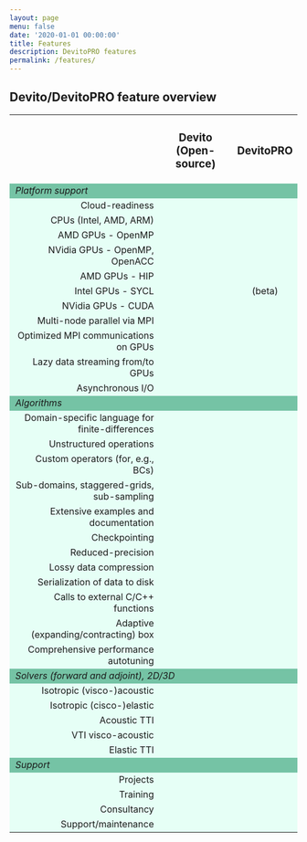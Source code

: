 ```yaml
---
layout: page
menu: false
date: '2020-01-01 00:00:00'
title: Features
description: DevitoPRO features
permalink: /features/
---
```


## Devito/DevitoPRO feature overview

<table>
    <tr align="center">
      <td class=""></td>
      <td class="top aligned"><h3 class="ui header"><b>Devito (Open-source)</b></h3></td>
      <td class="top aligned"><h3 class="ui header"><b>DevitoPRO</b></h3></td>
    </tr>
    <tr align="left" bgcolor="#75C3A5">
        <td style="padding-left:10px" colspan="5"><i>Platform support</i></td>
    </tr>
    <tr align="center" bgcolor="#e6fff6">
      <td align="right" style="padding-left:10px"> Cloud-readiness</td>
      <td><i class="fas fa-check text-xl"></i></td>
      <td><i class="fas fa-check text-xl"></i></td>
    </tr>
    <tr align="center" bgcolor="#e6fff6">
      <td align="right" style="padding-left:10px">CPUs (Intel, AMD, ARM)</td>
      <td><i class="fas fa-check text-xl"></i></td>
      <td><i class="fas fa-check text-xl"></i></td>
    </tr>
    <tr align="center" bgcolor="#e6fff6">
      <td align="right" style="padding-left:10px">AMD GPUs - OpenMP</td>
      <td><i class="fas fa-check text-xl"></i></td>
      <td><i class="fas fa-check text-xl"></i></td>
    </tr> 
    <tr align="center" bgcolor="#e6fff6">
      <td align="right" style="padding-left:10px">NVidia GPUs - OpenMP, OpenACC</td>
      <td><i class="fas fa-check text-xl"></i></td>
      <td><i class="fas fa-check text-xl"></i></td>
    </tr> 
    <tr align="center" bgcolor="#e6fff6">
      <td align="right" style="padding-left:10px">AMD GPUs - HIP</td>
      <td></td>
      <td><i class="fas fa-check text-xl"></i></td>
    </tr>
        <tr align="center" bgcolor="#e6fff6">
      <td align="right" style="padding-left:10px">Intel GPUs - SYCL</td>
      <td></td>
      <td><i class="fas fa-check text-xl"></i>(beta)</td>
    </tr>
    <tr align="center" bgcolor="#e6fff6">
      <td align="right" style="padding-left:10px">NVidia GPUs - CUDA</td>
      <td></td>
      <td><i class="fas fa-check text-xl"></i></td>
    </tr>
    <tr align="center" bgcolor="#e6fff6">
      <td align="right" style="padding-left:10px">Multi-node parallel via MPI</td>
      <td><i class="fas fa-check text-xl"></i></td>
      <td><i class="fas fa-check text-xl"></i></td>
    </tr>    
    <tr align="center" bgcolor="#e6fff6">
      <td align="right" style="padding-left:10px">Optimized MPI communications on GPUs</td>
      <td></td>
      <td><i class="fas fa-check text-xl"></i></td>
    </tr>
    <tr align="center" bgcolor="#e6fff6">
      <td align="right" style="padding-left:10px">Lazy data streaming from/to GPUs</td>
      <td></td>
      <td><i class="fas fa-check text-xl"></i></td>
    </tr>
    <tr align="center" bgcolor="#e6fff6">
      <td align="right" style="padding-left:10px">Asynchronous I/O</td>
      <td></td>
      <td><i class="fas fa-check text-xl"></i></td>
    </tr>
    <tr align="left" bgcolor="#75C3A5">
        <td style="padding-left:10px" colspan="5"><i>Algorithms</i></td>
    </tr>
    <tr align="center" bgcolor="#e6fff6">
      <td align="right" style="padding-left:10px"> Domain-specific language for finite-differences</td>
      <td><i class="fas fa-check text-xl"></i></td>
      <td><i class="fas fa-check text-xl"></i></td>
    </tr>
    <tr align="center" bgcolor="#e6fff6">
      <td align="right" style="padding-left:10px"> Unstructured operations</td>
      <td><i class="fas fa-check text-xl"></i></td>
      <td><i class="fas fa-check text-xl"></i></td>
    </tr>
    <tr align="center" bgcolor="#e6fff6">
      <td align="right" style="padding-left:10px">Custom operators (for, e.g., BCs)</td>
      <td><i class="fas fa-check text-xl"></i></td>
      <td><i class="fas fa-check text-xl"></i></td>
    </tr>
    <tr align="center" bgcolor="#e6fff6">
      <td align="right" style="padding-left:10px">Sub-domains, staggered-grids, sub-sampling</td>
      <td><i class="fas fa-check text-xl"></i></td>
      <td><i class="fas fa-check text-xl"></i></td>
    </tr>
    <tr align="center" bgcolor="#e6fff6">
      <td align="right" style="padding-left:10px">Extensive examples and documentation</td>
      <td><i class="fas fa-check text-xl"></i></td>
      <td><i class="fas fa-check text-xl"></i></td>
    </tr>
    <tr align="center" bgcolor="#e6fff6">
      <td align="right" style="padding-left:10px">Checkpointing</td>
      <td><i class="fas fa-check text-xl"></i></td>
      <td><i class="fas fa-check text-xl"></i></td>
    </tr>
    <tr align="center" bgcolor="#e6fff6">
      <td align="right" style="padding-left:10px">Reduced-precision</td>
      <td></td>
      <td><i class="fas fa-check text-xl"></i></td>
    </tr>
    <tr align="center" bgcolor="#e6fff6">
      <td align="right" style="padding-left:10px">Lossy data compression</td>
      <td></td>
      <td><i class="fas fa-check text-xl"></i></td>
    </tr>
    <tr align="center" bgcolor="#e6fff6">
      <td align="right" style="padding-left:10px">Serialization of data to disk</td>
      <td></td>
      <td><i class="fas fa-check text-xl"></i></td>
    </tr>
    <tr align="center" bgcolor="#e6fff6">
      <td align="right" style="padding-left:10px">Calls to external C/C++ functions</td>
      <td></td>
      <td><i class="fas fa-check text-xl"></i></td>
    </tr>
    <tr align="center" bgcolor="#e6fff6">
      <td align="right" style="padding-left:10px">Adaptive (expanding/contracting) box</td>
      <td></td>
      <td><i class="fas fa-check text-xl"></i></td>
    </tr>
    <tr align="center" bgcolor="#e6fff6">
      <td align="right" style="padding-left:10px">Comprehensive performance autotuning</td>
      <td></td>
      <td><i class="fas fa-check text-xl"></i></td>
    </tr>
    <tr align="left" bgcolor="#75C3A5">
        <td style="padding-left:10px" colspan="5"><i>Solvers (forward and adjoint), 2D/3D</i></td>
    </tr>
    <tr align="center" bgcolor="#e6fff6">
      <td align="right" style="padding-left:10px">Isotropic (visco-)acoustic</td>
      <td><i class="fas fa-check text-xl"></i></td>
      <td><i class="fas fa-check text-xl"></i></td>
    </tr>
    <tr align="center" bgcolor="#e6fff6">
      <td align="right" style="padding-left:10px">Isotropic (cisco-)elastic</td>
      <td><i class="fas fa-check text-xl"></i></td>
      <td><i class="fas fa-check text-xl"></i></td>
    </tr>
    <tr align="center" bgcolor="#e6fff6">
      <td align="right" style="padding-left:10px">Acoustic TTI</td>
      <td><i class="fas fa-check text-xl"></i></td>
      <td><i class="fas fa-check text-xl"></i></td>
    </tr>
    <tr align="center" bgcolor="#e6fff6">
      <td align="right" style="padding-left:10px">VTI visco-acoustic</td>
      <td></td>
      <td><i class="fas fa-check text-xl"></i></td>
    </tr>
    <tr align="center" bgcolor="#e6fff6">
      <td align="right" style="padding-left:10px">Elastic TTI</td>
      <td></td>
      <td><i class="fas fa-check text-xl"></i></td>
    </tr>
    <tr align="left" bgcolor="#75C3A5">
        <td style="padding-left:10px" colspan="5"><i>Support</i></td>
    </tr>
    <tr align="center" bgcolor="#e6fff6">
      <td align="right" style="padding-left:10px">Projects</td>
      <td></td>
      <td><i class="fas fa-check text-xl"></i></td>
    </tr>
    <tr align="center" bgcolor="#e6fff6">
      <td align="right" style="padding-left:10px">Training</td>
      <td></td>
      <td><i class="fas fa-check text-xl"></i></td>
    </tr> 
    <tr align="center" bgcolor="#e6fff6">
      <td align="right" style="padding-left:10px">Consultancy</td>
      <td></td>
      <td><i class="fas fa-check text-xl"></i></td>
    </tr>
    <tr align="center" bgcolor="#e6fff6">
      <td align="right" style="padding-left:10px">Support/maintenance</td>
      <td></td>
      <td><i class="fas fa-check text-xl"></i></td>
    </tr>

</table>


